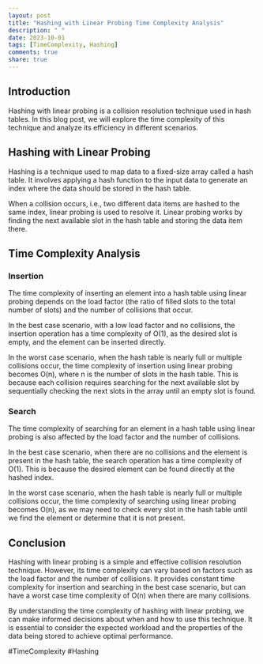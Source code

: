 ```yaml
---
layout: post
title: "Hashing with Linear Probing Time Complexity Analysis"
description: " "
date: 2023-10-01
tags: [TimeComplexity, Hashing]
comments: true
share: true
---
```


## Introduction

Hashing with linear probing is a collision resolution technique used in hash tables. In this blog post, we will explore the time complexity of this technique and analyze its efficiency in different scenarios.

## Hashing with Linear Probing

Hashing is a technique used to map data to a fixed-size array called a hash table. It involves applying a hash function to the input data to generate an index where the data should be stored in the hash table.

When a collision occurs, i.e., two different data items are hashed to the same index, linear probing is used to resolve it. Linear probing works by finding the next available slot in the hash table and storing the data item there.

## Time Complexity Analysis

### Insertion

The time complexity of inserting an element into a hash table using linear probing depends on the load factor (the ratio of filled slots to the total number of slots) and the number of collisions that occur.

In the best case scenario, with a low load factor and no collisions, the insertion operation has a time complexity of O(1), as the desired slot is empty, and the element can be inserted directly.

In the worst case scenario, when the hash table is nearly full or multiple collisions occur, the time complexity of insertion using linear probing becomes O(n), where n is the number of slots in the hash table. This is because each collision requires searching for the next available slot by sequentially checking the next slots in the array until an empty slot is found.

### Search

The time complexity of searching for an element in a hash table using linear probing is also affected by the load factor and the number of collisions.

In the best case scenario, when there are no collisions and the element is present in the hash table, the search operation has a time complexity of O(1). This is because the desired element can be found directly at the hashed index.

In the worst case scenario, when the hash table is nearly full or multiple collisions occur, the time complexity of searching using linear probing becomes O(n), as we may need to check every slot in the hash table until we find the element or determine that it is not present.

## Conclusion

Hashing with linear probing is a simple and effective collision resolution technique. However, its time complexity can vary based on factors such as the load factor and the number of collisions. It provides constant time complexity for insertion and searching in the best case scenario, but can have a worst case time complexity of O(n) when there are many collisions.

By understanding the time complexity of hashing with linear probing, we can make informed decisions about when and how to use this technique. It is essential to consider the expected workload and the properties of the data being stored to achieve optimal performance.

#TimeComplexity #Hashing
